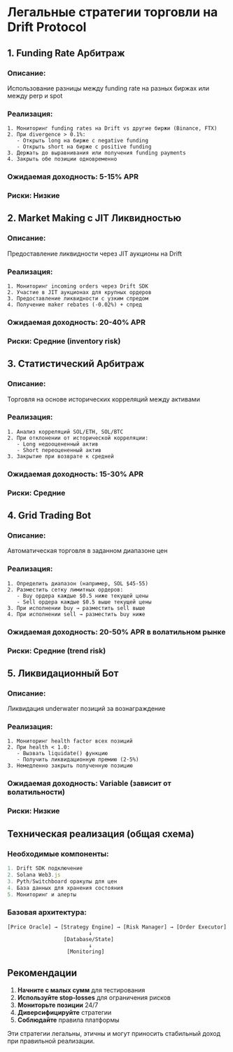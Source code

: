 # Легальные стратегии торговли на Drift Protocol

## 1. Funding Rate Арбитраж

### Описание:
Использование разницы между funding rate на разных биржах или между perp и spot

### Реализация:
```
1. Мониторинг funding rates на Drift vs другие биржи (Binance, FTX)
2. При divergence > 0.1%:
   - Открыть long на бирже с negative funding
   - Открыть short на бирже с positive funding
3. Держать до выравнивания или получения funding payments
4. Закрыть обе позиции одновременно
```

### Ожидаемая доходность: 5-15% APR
### Риски: Низкие

## 2. Market Making с JIT Ликвидностью

### Описание:
Предоставление ликвидности через JIT аукционы на Drift

### Реализация:
```
1. Мониторинг incoming orders через Drift SDK
2. Участие в JIT аукционах для крупных ордеров
3. Предоставление ликвидности с узким спредом
4. Получение maker rebates (-0.02%) + спред
```

### Ожидаемая доходность: 20-40% APR
### Риски: Средние (inventory risk)

## 3. Статистический Арбитраж

### Описание:
Торговля на основе исторических корреляций между активами

### Реализация:
```
1. Анализ корреляций SOL/ETH, SOL/BTC
2. При отклонении от исторической корреляции:
   - Long недооцененный актив
   - Short переоцененный актив
3. Закрытие при возврате к средней
```

### Ожидаемая доходность: 15-30% APR
### Риски: Средние

## 4. Grid Trading Bot

### Описание:
Автоматическая торговля в заданном диапазоне цен

### Реализация:
```
1. Определить диапазон (например, SOL $45-55)
2. Разместить сетку лимитных ордеров:
   - Buy ордера каждые $0.5 ниже текущей цены
   - Sell ордера каждые $0.5 выше текущей цены
3. При исполнении buy → разместить sell выше
4. При исполнении sell → разместить buy ниже
```

### Ожидаемая доходность: 20-50% APR в волатильном рынке
### Риски: Средние (trend risk)

## 5. Ликвидационный Бот

### Описание:
Ликвидация underwater позиций за вознаграждение

### Реализация:
```
1. Мониторинг health factor всех позиций
2. При health < 1.0:
   - Вызвать liquidate() функцию
   - Получить ликвидационную премию (2-5%)
3. Немедленно закрыть полученную позицию
```

### Ожидаемая доходность: Variable (зависит от волатильности)
### Риски: Низкие

## Техническая реализация (общая схема)

### Необходимые компоненты:
```typescript
1. Drift SDK подключение
2. Solana Web3.js
3. Pyth/Switchboard оракулы для цен
4. База данных для хранения состояния
5. Мониторинг и алерты
```

### Базовая архитектура:
```
[Price Oracle] → [Strategy Engine] → [Risk Manager] → [Order Executor]
                          ↓
                  [Database/State]
                          ↓
                   [Monitoring]
```

## Рекомендации

1. **Начните с малых сумм** для тестирования
2. **Используйте stop-losses** для ограничения рисков
3. **Мониторьте позиции** 24/7
4. **Диверсифицируйте** стратегии
5. **Соблюдайте** правила платформы

Эти стратегии легальны, этичны и могут приносить стабильный доход при правильной реализации.